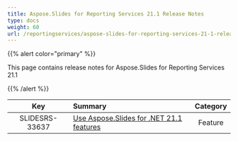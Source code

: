 ```yaml
---
title: Aspose.Slides for Reporting Services 21.1 Release Notes
type: docs
weight: 60
url: /reportingservices/aspose-slides-for-reporting-services-21-1-release-notes/
---
```


{{% alert color="primary" %}} 

This page contains release notes for Aspose.Slides for Reporting Services 21.1

{{% /alert %}} 

|**Key** |**Summary** |**Category** |
| :-: | :- | :-: |
|SLIDESRS-33637|[Use Aspose.Slides for .NET 21.1 features](https://docs.aspose.com/display/slidesnet/Aspose.Slides+for+.NET+21.1+Release+Notes)|Feature|


